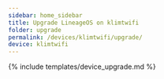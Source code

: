 ```yaml
---
sidebar: home_sidebar
title: Upgrade LineageOS on klimtwifi
folder: upgrade
permalink: /devices/klimtwifi/upgrade/
device: klimtwifi
---
```

{% include templates/device_upgrade.md %}
